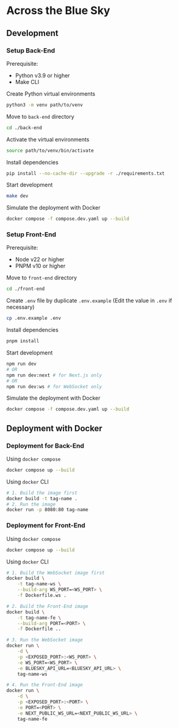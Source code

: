 # Across the Blue Sky

## Development

### Setup Back-End

Prerequisite:

- Python v3.9 or higher
- Make CLI

Create Python virtual environments

```bash
python3 -m venv path/to/venv
```

Move to `back-end` directory

```bash
cd ./back-end
```

Activate the virtual environments

```bash
source path/to/venv/bin/activate
```

Install dependencies

```bash
pip install --no-cache-dir --upgrade -r ./requirements.txt
```

Start development

```bash
make dev
```

Simulate the deployment with Docker

```bash
docker compose -f compose.dev.yaml up --build
```

### Setup Front-End

Prerequisite:

- Node v22 or higher
- PNPM v10 or higher

Move to `front-end` directory

```bash
cd ./front-end
```

Create `.env` file by duplicate `.env.example` (Edit the value in `.env` if necessary)

```bash
cp .env.example .env
```

Install dependencies

```bash
pnpm install
```

Start development

```bash
npm run dev
# OR
npm run dev:next # for Next.js only
# OR
npm run dev:ws # for WebSocket only
```

Simulate the deployment with Docker

```bash
docker compose -f compose.dev.yaml up --build
```

## Deployment with Docker

### Deployment for Back-End

Using `docker compose`

```bash
docker compose up --build
```

Using `docker` CLI

```bash
# 1. Build the image first
docker build -t tag-name .
# 2. Run the image
docker run -p 8080:80 tag-name
```

### Deployment for Front-End

Using `docker compose`

```bash
docker compose up --build
```

Using `docker` CLI

```bash
# 1. Build the WebSocket image first
docker build \
    -t tag-name-ws \
    --build-arg WS_PORT=<WS_PORT> \
    -f Dockerfile.ws .

# 2. Build the Front-End image
docker build \
    -t tag-name-fe \
    --build-arg PORT=<PORT> \
    -f Dockerfile ..

# 3. Run the WebSocket image
docker run \
    -d \
    -p <EXPOSED_PORT>:<WS_PORT> \
    -e WS_PORT=<WS_PORT> \
    -e BLUESKY_API_URL=<BLUESKY_API_URL> \
    tag-name-ws

# 4. Run the Front-End image
docker run \
    -d \
    -p <EXPOSED_PORT>:<PORT> \
    -e PORT=<PORT> \
    -e NEXT_PUBLIC_WS_URL=<NEXT_PUBLIC_WS_URL> \
    tag-name-fe
```

